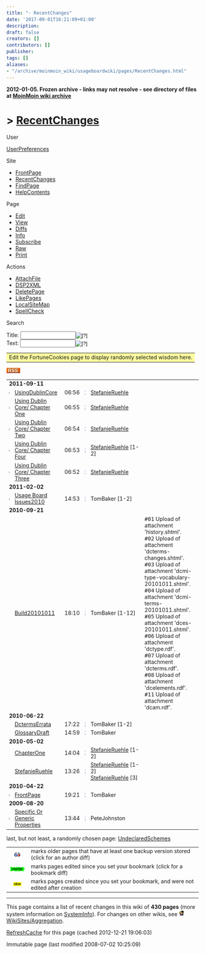 ```yaml
---
title: "- RecentChanges"
date: '2017-09-01T16:21:09+01:00'
description: 
draft: false
creators: []
contributors: []
publisher: 
tags: []
aliases:
- "/archive/moinmoin_wiki/usageboardwiki/pages/RecentChanges.html"
---
```


**2012-01-05. Frozen archive - links may not resolve - see directory of files at [MoinMoin wiki archive](/moinmoin-wiki-archive/)**

# > [RecentChanges](http://dublincore.org/usageboardwiki/RecentChanges?action=fullsearch&value=RecentChanges&literal=1&case=1&context=40 "Click here to do a full-text search for this title")

User

 [UserPreferences](http://dublincore.org/usageboardwiki/UserPreferences)
  

Site

- [FrontPage](http://dublincore.org/usageboardwiki/FrontPage)
- [RecentChanges](http://dublincore.org/usageboardwiki/RecentChanges)
- [FindPage](http://dublincore.org/usageboardwiki/FindPage)
- [HelpContents](http://dublincore.org/usageboardwiki/HelpContents)

Page

- [Edit](http://dublincore.org/usageboardwiki/RecentChanges?action=edit "Edit")
- [View](http://dublincore.org/usageboardwiki/RecentChanges "View")
- [Diffs](http://dublincore.org/usageboardwiki/RecentChanges?action=diff "Diffs")
- [Info](http://dublincore.org/usageboardwiki/RecentChanges?action=info "Info")
- [Subscribe](http://dublincore.org/usageboardwiki/RecentChanges?action=subscribe "Subscribe")
- [Raw](http://dublincore.org/usageboardwiki/RecentChanges?action=raw "Raw")
- [Print](http://dublincore.org/usageboardwiki/RecentChanges?action=print "Print")

Actions

- [AttachFile](http://dublincore.org/usageboardwiki/RecentChanges?action=AttachFile)
- [DSP2XML](http://dublincore.org/usageboardwiki/RecentChanges?action=DSP2XML)
- [DeletePage](http://dublincore.org/usageboardwiki/RecentChanges?action=DeletePage)
- [LikePages](http://dublincore.org/usageboardwiki/RecentChanges?action=LikePages)
- [LocalSiteMap](http://dublincore.org/usageboardwiki/RecentChanges?action=LocalSiteMap)
- [SpellCheck](http://dublincore.org/usageboardwiki/RecentChanges?action=SpellCheck)

Search

<form method="POST" action="/usageboardwiki/RecentChanges">
<p>
<input name="action" value="inlinesearch" type="hidden">
<input name="context" value="40" type="hidden">
Title: <input name="text_title" size="15" maxlength="50" type="text"><input src="RecentChanges_files/moin-search.png" name="button_title" alt="[?]" type="image"><br>Text: <input name="text_full" size="15" maxlength="50" type="text"><input src="RecentChanges_files/moin-search.png" name="button_full" alt="[?]" type="image">
</p>
</form>

<table width="100%">
  <tbody>
    <tr>
      <td bgcolor="#FFFFA0">
        <div id="RandomQuote_FortuneCookies" dir="ltr" lang="en">
          Edit the FortuneCookies page to display randomly selected wisdom here. </div>
      </td>
    </tr>
  </tbody>
</table>


[<img src="RecentChanges_files/moin-rss.png" alt="[RSS]" height="14" width="36">](http://dublincore.org/usageboardwiki/RecentChanges?action=rss_rc)

<table>
  <tbody>
    <tr class="rcdaybreak">
      <td colspan="6"><strong>2011-09-11</strong></td>
    </tr>
    <tr>
      <td class="rcicon1"><a href="http://dublincore.org/usageboardwiki/UsingDublinCore?action=diff"><img src="RecentChanges_files/moin-diff.png" alt="[DIFF]" height="11" width="15"></a></td>
      <td class="rcpagelink"><a href="http://dublincore.org/usageboardwiki/UsingDublinCore">UsingDublinCore</a></td>
      <td class="rctime">06:56</td>
      <td class="rcicon2"><a href="http://dublincore.org/usageboardwiki/UsingDublinCore?action=info"><img src="RecentChanges_files/moin-info.png" alt="Info" height="11" width="12"></a></td>
      <td class="rceditor"><span title="kiel-4dbec117.pool.mediaWays.net"><a href="http://dublincore.org/usageboardwiki/StefanieRuehle">StefanieRuehle</a></span></td>
      <td class="rccomment"></td>
    </tr>
    <tr>
      <td class="rcicon1"><a href="http://dublincore.org/usageboardwiki/UsingDublinCore_2fChapterOne?action=diff"><img src="RecentChanges_files/moin-diff.png" alt="[DIFF]" height="11" width="15"></a></td>
      <td class="rcpagelink"><a href="http://dublincore.org/usageboardwiki/UsingDublinCore_2fChapterOne">Using Dublin Core/ Chapter One</a></td>
      <td class="rctime">06:55</td>
      <td class="rcicon2"><a href="http://dublincore.org/usageboardwiki/UsingDublinCore_2fChapterOne?action=info"><img src="RecentChanges_files/moin-info.png" alt="Info" height="11" width="12"></a></td>
      <td class="rceditor"><span title="kiel-4dbec117.pool.mediaWays.net"><a href="http://dublincore.org/usageboardwiki/StefanieRuehle">StefanieRuehle</a></span></td>
      <td class="rccomment"></td>
    </tr>
    <tr>
      <td class="rcicon1"><a href="http://dublincore.org/usageboardwiki/UsingDublinCore_2fChapterTwo?action=diff"><img src="RecentChanges_files/moin-diff.png" alt="[DIFF]" height="11" width="15"></a></td>
      <td class="rcpagelink"><a href="http://dublincore.org/usageboardwiki/UsingDublinCore_2fChapterTwo">Using Dublin Core/ Chapter Two</a></td>
      <td class="rctime">06:54</td>
      <td class="rcicon2"><a href="http://dublincore.org/usageboardwiki/UsingDublinCore_2fChapterTwo?action=info"><img src="RecentChanges_files/moin-info.png" alt="Info" height="11" width="12"></a></td>
      <td class="rceditor"><span title="kiel-4dbec117.pool.mediaWays.net"><a href="http://dublincore.org/usageboardwiki/StefanieRuehle">StefanieRuehle</a></span></td>
      <td class="rccomment"></td>
    </tr>
    <tr>
      <td class="rcicon1"><a href="http://dublincore.org/usageboardwiki/UsingDublinCore_2fChapterFour?action=diff"><img src="RecentChanges_files/moin-diff.png" alt="[DIFF]" height="11" width="15"></a></td>
      <td class="rcpagelink"><a href="http://dublincore.org/usageboardwiki/UsingDublinCore_2fChapterFour">Using Dublin Core/ Chapter Four</a></td>
      <td class="rctime">06:53</td>
      <td class="rcicon2"><a href="http://dublincore.org/usageboardwiki/UsingDublinCore_2fChapterFour?action=info"><img src="RecentChanges_files/moin-info.png" alt="Info" height="11" width="12"></a></td>
      <td class="rceditor">
        <span title="kiel-4dbec117.pool.mediaWays.net"><a href="http://dublincore.org/usageboardwiki/StefanieRuehle">StefanieRuehle</a></span> [1-2]</td>
      <td class="rccomment"></td>
    </tr>
    <tr>
      <td class="rcicon1"><a href="http://dublincore.org/usageboardwiki/UsingDublinCore_2fChapterThree?action=diff"><img src="RecentChanges_files/moin-diff.png" alt="[DIFF]" height="11" width="15"></a></td>
      <td class="rcpagelink"><a href="http://dublincore.org/usageboardwiki/UsingDublinCore_2fChapterThree">Using Dublin Core/ Chapter Three</a></td>
      <td class="rctime">06:52</td>
      <td class="rcicon2"><a href="http://dublincore.org/usageboardwiki/UsingDublinCore_2fChapterThree?action=info"><img src="RecentChanges_files/moin-info.png" alt="Info" height="11" width="12"></a></td>
      <td class="rceditor"><span title="kiel-4dbec117.pool.mediaWays.net"><a href="http://dublincore.org/usageboardwiki/StefanieRuehle">StefanieRuehle</a></span></td>
      <td class="rccomment"></td>
    </tr>
    <tr class="rcdaybreak">
      <td colspan="6"><strong>2011-02-02</strong></td>
    </tr>
    <tr>
      <td class="rcicon1"><a href="http://dublincore.org/usageboardwiki/UsageBoardIssues2010?action=diff"><img src="RecentChanges_files/moin-diff.png" alt="[DIFF]" height="11" width="15"></a></td>
      <td class="rcpagelink"><a href="http://dublincore.org/usageboardwiki/UsageBoardIssues2010">Usage Board Issues2010</a></td>
      <td class="rctime">14:53</td>
      <td class="rcicon2"><a href="http://dublincore.org/usageboardwiki/UsageBoardIssues2010?action=info"><img src="RecentChanges_files/moin-info.png" alt="Info" height="11" width="12"></a></td>
      <td class="rceditor">
        <span title="pool-108-28-236-31.washdc.fios.verizon.net">TomBaker</span> [1-2]</td>
      <td class="rccomment"></td>
    </tr>
    <tr class="rcdaybreak">
      <td colspan="6"><strong>2010-09-21</strong></td>
    </tr>
    <tr>
      <td class="rcicon1"></td>
      <td class="rcpagelink"><a href="http://dublincore.org/usageboardwiki/Build20101011">Build20101011</a></td>
      <td class="rctime">18:10</td>
      <td class="rcicon2"><a href="http://dublincore.org/usageboardwiki/Build20101011?action=info"><img src="RecentChanges_files/moin-info.png" alt="Info" height="11" width="12"></a></td>
      <td class="rceditor">
        <span title="216-15-62-128.c3-0.nmex-ubr1.lnh-nmex.md.cable.rcn.com">TomBaker</span> [1-12]</td>
      <td class="rccomment">
        <tt>#01</tt> Upload of attachment 'history.shtml'.<br>
        <tt>#02</tt> Upload of attachment 'dcterms-changes.shtml'.<br>
        <tt>#03</tt> Upload of attachment 'dcmi-type-vocabulary-20101011.shtml'.<br>
        <tt>#04</tt> Upload of attachment 'dcmi-terms-20101011.shtml'.<br>
        <tt>#05</tt> Upload of attachment 'dces-20101011.shtml'.<br>
        <tt>#06</tt> Upload of attachment 'dctype.rdf'.<br>
        <tt>#07</tt> Upload of attachment 'dcterms.rdf'.<br>
        <tt>#08</tt> Upload of attachment 'dcelements.rdf'.<br>
        <tt>#11</tt> Upload of attachment 'dcam.rdf'.</td>
    </tr>
    <tr class="rcdaybreak">
      <td colspan="6"><strong>2010-06-22</strong></td>
    </tr>
    <tr>
      <td class="rcicon1"></td>
      <td class="rcpagelink"><a href="http://dublincore.org/usageboardwiki/DctermsErrata">DctermsErrata</a></td>
      <td class="rctime">17:22</td>
      <td class="rcicon2"><a href="http://dublincore.org/usageboardwiki/DctermsErrata?action=info"><img src="RecentChanges_files/moin-info.png" alt="Info" height="11" width="12"></a></td>
      <td class="rceditor">
        <span title="216-15-62-128.c3-0.nmex-ubr1.lnh-nmex.md.cable.rcn.com">TomBaker</span> [1-2]</td>
      <td class="rccomment"></td>
    </tr>
    <tr>
      <td class="rcicon1"></td>
      <td class="rcpagelink"><a href="http://dublincore.org/usageboardwiki/GlossaryDraft">GlossaryDraft</a></td>
      <td class="rctime">14:59</td>
      <td class="rcicon2"><a href="http://dublincore.org/usageboardwiki/GlossaryDraft?action=info"><img src="RecentChanges_files/moin-info.png" alt="Info" height="11" width="12"></a></td>
      <td class="rceditor"><span title="216-15-62-128.c3-0.nmex-ubr1.lnh-nmex.md.cable.rcn.com">TomBaker</span></td>
      <td class="rccomment"></td>
    </tr>
    <tr class="rcdaybreak">
      <td colspan="6"><strong>2010-05-02</strong></td>
    </tr>
    <tr>
      <td class="rcicon1"></td>
      <td class="rcpagelink"><a href="http://dublincore.org/usageboardwiki/ChapterOne">ChapterOne</a></td>
      <td class="rctime">14:04</td>
      <td class="rcicon2"><a href="http://dublincore.org/usageboardwiki/ChapterOne?action=info"><img src="RecentChanges_files/moin-info.png" alt="Info" height="11" width="12"></a></td>
      <td class="rceditor">
        <span title="p57AF4E5F.dip.t-dialin.net"><a href="http://dublincore.org/usageboardwiki/StefanieRuehle">StefanieRuehle</a></span> [1-2]</td>
      <td class="rccomment"></td>
    </tr>
    <tr>
      <td class="rcicon1"></td>
      <td class="rcpagelink"><a href="http://dublincore.org/usageboardwiki/StefanieRuehle">StefanieRuehle</a></td>
      <td class="rctime">13:26</td>
      <td class="rcicon2"><a href="http://dublincore.org/usageboardwiki/StefanieRuehle?action=info"><img src="RecentChanges_files/moin-info.png" alt="Info" height="11" width="12"></a></td>
      <td class="rceditor">
        <span title="p57AF4E5F.dip.t-dialin.net"><a href="http://dublincore.org/usageboardwiki/StefanieRuehle">StefanieRuehle</a></span> [1-2]<br>
        <span title="p57AF492A.dip.t-dialin.net"><a href="http://dublincore.org/usageboardwiki/StefanieRuehle">StefanieRuehle</a></span> [3]</td>
      <td class="rccomment"></td>
    </tr>
    <tr class="rcdaybreak">
      <td colspan="6"><strong>2010-04-22</strong></td>
    </tr>
    <tr>
      <td class="rcicon1"><a href="http://dublincore.org/usageboardwiki/FrontPage?action=diff"><img src="RecentChanges_files/moin-diff.png" alt="[DIFF]" height="11" width="15"></a></td>
      <td class="rcpagelink"><a href="http://dublincore.org/usageboardwiki/FrontPage">FrontPage</a></td>
      <td class="rctime">19:21</td>
      <td class="rcicon2"><a href="http://dublincore.org/usageboardwiki/FrontPage?action=info"><img src="RecentChanges_files/moin-info.png" alt="Info" height="11" width="12"></a></td>
      <td class="rceditor"><span title="216-15-62-128.c3-0.nmex-ubr1.lnh-nmex.md.cable.rcn.com">TomBaker</span></td>
      <td class="rccomment"></td>
    </tr>
    <tr class="rcdaybreak">
      <td colspan="6"><strong>2009-08-20</strong></td>
    </tr>
    <tr>
      <td class="rcicon1"><a href="http://dublincore.org/usageboardwiki/SpecificOrGenericProperties?action=diff"><img src="RecentChanges_files/moin-diff.png" alt="[DIFF]" height="11" width="15"></a></td>
      <td class="rcpagelink"><a href="http://dublincore.org/usageboardwiki/SpecificOrGenericProperties">Specific Or Generic Properties</a></td>
      <td class="rctime">13:44</td>
      <td class="rcicon2"><a href="http://dublincore.org/usageboardwiki/SpecificOrGenericProperties?action=info"><img src="RecentChanges_files/moin-info.png" alt="Info" height="11" width="12"></a></td>
      <td class="rceditor"><span title="feet.niss.ac.uk">PeteJohnston</span></td>
      <td class="rccomment"></td>
    </tr>
  </tbody>
</table>


last, but not least, a randomly chosen page: [UndeclaredSchemes](http://dublincore.org/usageboardwiki/UndeclaredSchemes)

<table>
  <tbody>
    <tr>
      <td align="center">
        <img src="RecentChanges_files/moin-diff.png" alt="[DIFF]" height="11" width="15"> </td>
      <td>
        marks older pages that have at least one backup version stored (click for an author diff)</td>
    </tr>
    <tr>
      <td align="center">
        <img src="RecentChanges_files/moin-updated.png" alt="[UPDATED]" height="12" width="60"> </td>
      <td>
        marks pages edited since you set your bookmark (click for a bookmark diff)</td>
    </tr>
    <tr>
      <td align="center">
        <img src="RecentChanges_files/moin-new.png" alt="[NEW]" height="12" width="31"> </td>
      <td>
        marks pages created since you set your bookmark, and were not edited after creation</td>
    </tr>
  </tbody>
</table>


* * *
 This page contains a list of recent changes in this wiki of **430 pages** (more system information on [SystemInfo](http://dublincore.org/usageboardwiki/SystemInfo)). For changes on other wikis, see [<img src="RecentChanges_files/moin-inter.png" alt="[OpenWiki]" height="16" width="16">WikiSites/Aggregation](http://openwiki.com/?WikiSites/Aggregation "OpenWiki"). 

 [RefreshCache](http://dublincore.org/usageboardwiki/RecentChanges?action=refresh&arena=Page.py&key=RecentChanges.text_html) for this page (cached 2012-12-21 19:06:03)  

Immutable page (last modified 2008-07-02 10:25:09)

